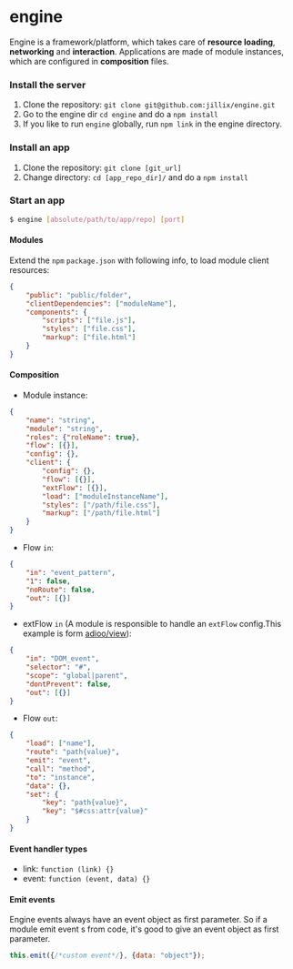 engine
======

Engine is a framework/platform, which takes care of **resource loading**, **networking** and **interaction**.
Applications are made of module instances, which are configured in **composition** files.

### Install the server
1. Clone the repository: `git clone git@github.com:jillix/engine.git`
2. Go to the engine dir `cd engine` and do a `npm install`
3. If you like to run `engine` globally, run `npm link` in the engine directory.

### Install an app
1. Clone the repository: `git clone [git_url]`
2. Change directory: `cd [app_repo_dir]/` and do a `npm install`

### Start an app

```sh
$ engine [absolute/path/to/app/repo] [port]
```

#### Modules
Extend the `npm` `package.json` with following info, to load module client resources:

```json
{
    "public": "public/folder",
    "clientDependencies": ["moduleName"],
    "components": {
        "scripts": ["file.js"],
        "styles": ["file.css"],
        "markup": ["file.html"]
    }
}
```

#### Composition

 - Module instance:

  ```json
  {
      "name": "string",
      "module": "string",
      "roles": {"roleName": true},
      "flow": [{}],
      "config": {},
      "client": {
          "config": {},
          "flow": [{}],
          "extFlow": [{}],
          "load": ["moduleInstanceName"],
          "styles": ["/path/file.css"],
          "markup": ["/path/file.html"]
      }
  }
  ```

 - Flow `in`:

  ```json
  {
      "in": "event_pattern",
      "1": false,
      "noRoute": false,
      "out": [{}]
  }
  ```

 - extFlow `in` (A module is responsible to handle an `extFlow` config.This example is form [adioo/view](https://github.com/adioo/view)):

  ```json
  {
      "in": "DOM_event",
      "selector": "#",
      "scope": "global|parent",
      "dontPrevent": false,
      "out": [{}]
  }
  ```

 - Flow `out`:

  ```json
  {
      "load": ["name"],
      "route": "path{value}",
      "emit": "event",
      "call": "method",
      "to": "instance",
      "data": {},
      "set": {
          "key": "path{value}",
          "key": "$#css:attr{value}"
      }
  }
  ```

#### Event handler types
 - link: `function (link) {}`
 - event: `function (event, data) {}`

#### Emit events
Engine events always have an event object as first parameter. So if a module emit event s from code, it's good to give an event object as first parameter.

```js
this.emit({/*custom event*/}, {data: "object"});
```
